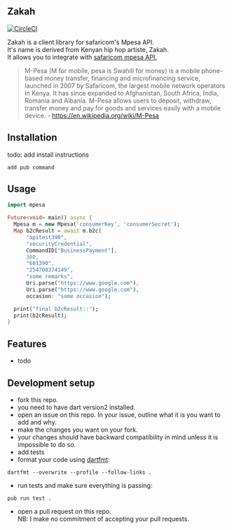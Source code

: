 ## Zakah          

[![CircleCI](https://circleci.com/gh/komuw/zakah.svg?style=svg)](https://circleci.com/gh/komuw/zakah)

Zakah is a client library for safaricom's Mpesa API.           
It's name is derived from Kenyan hip hop artiste, Zakah.                        
It allows you to integrate with [safaricom mpesa API.](https://developer.safaricom.co.ke/)       

> M-Pesa (M for mobile, pesa is Swahili for money) is a mobile phone-based money transfer, financing and microfinancing service, launched in 2007 by Safaricom, the largest mobile network operators in Kenya. It has since expanded to Afghanistan, South Africa, India, Romania and Albania. M-Pesa allows users to deposit, withdraw, transfer money and pay for goods and services easily with a mobile device. - https://en.wikipedia.org/wiki/M-Pesa



## Installation
todo: add install instructions
```shell
add pub command
```           

## Usage

```dart
import mpesa

Future<void> main() async {
  Mpesa m = new Mpesa('consumerKey', 'consumerSecret');
  Map b2cResult = await m.b2c(
      "apitest390",
      "securityCredential",
      CommandID["BusinessPayment"],
      300,
      "601390",
      "254708374149",
      "some remarks",
      Uri.parse("https://www.google.com"),
      Uri.parse("https://www.google.com"),
      occasion: "some occasion");

  print("final b2cResult::");
  print(b2cResult);
}
```


## Features
- todo

## Development setup
- fork this repo.
- you need to have dart version2 installed.
- open an issue on this repo. In your issue, outline what it is you want to add and why.              
- make the changes you want on your fork.
- your changes should have backward compatibility in mind unless it is impossible to do so.
- add tests
- format your code using [dartfmt](https://github.com/dart-lang/dart_style):                      
```shell
dartfmt --overwrite --profile --follow-links .
```
- run tests and make sure everything is passing:
```shell
pub run test .
```
- open a pull request on this repo.               
NB: I make no commitment of accepting your pull requests.                 
